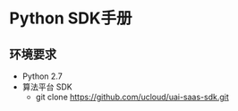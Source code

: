 

# Python SDK手册

## 环境要求

- Python 2.7
- 算法平台 SDK
    - git clone https://github.com/ucloud/uai-saas-sdk.git